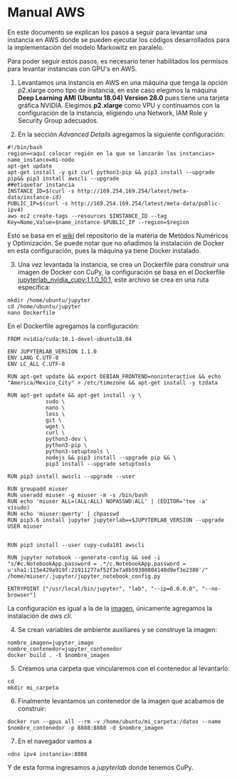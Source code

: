 
 # Manual AWS 
 
 En este documento se explican los pasos a seguir para levantar una instancia en AWS donde se pueden ejecutar los códigos desarrollados para la implementación del modelo Markowitz en paralelo.
 
 Para poder seguir estos pasos, es necesario tener habilitados los permisos para levantar instancias con GPU's en AWS.
 
 1. Levantamos una instancia en AWS en una máquina que tenga la opción p2.xlarge como tipo de instancia, en este caso elegimos la máquina **Deep Learning AMI (Ubuntu 18.04) Version 28.0** pues tiene una tarjeta gráfica NVIDIA. Elegimos **p2.xlarge** como VPU y continuamos con la configuración de la instancia, eligiendo una Network, IAM Role y Security Group adecuados.


 2. En la sección *Advanced Details* agregamos la siguiente configuración:
```
#!/bin/bash
region=<aquí colocar región en la que se lanzarán las instancias>
name_instance=mi-nodo
apt-get update
apt-get install -y git curl python3-pip && pip3 install --upgrade pip&& pip3 install awscli --upgrade
##etiquetar instancia
INSTANCE_ID=$(curl -s http://169.254.169.254/latest/meta-data/instance-id)
PUBLIC_IP=$(curl -s http://169.254.169.254/latest/meta-data/public-ipv4)
aws ec2 create-tags --resources $INSTANCE_ID --tag Key=Name,Value=$name_instance-$PUBLIC_IP --region=$region
```

Esto se basa en el [wiki](https://github.com/ITAM-DS/analisis-numerico-computo-cientifico/wiki/1.2.Instalaci%C3%B3n-de-herramientas-%C3%BAtiles-en-AWS) del repositorio de la materia de Metódos Numéricos y Optimización. Se puede notar que no añadimos la instalación de Docker en esta configuración, pues la máquina ya tiene Docker instalado.

 3. Una vez levantada la instancia, se crea un Dockerfile para construir una imagen de Docker con CuPy, la configuración se basa en el Dockerfile [jupyterlab_nvidia_cupy:1.1.0_10.1](https://github.com/palmoreck/dockerfiles/blob/master/jupyterlab/nvidia/cupy/1.1.0_10.1/Dockerfile), este archivo se crea en una ruta específica:
 
```
mkdir /home/ubuntu/jupyter
cd /home/ubuntu/jupyter
nano Dockerfile
```
En el Dockerfile agregamos la configuración:
```
FROM nvidia/cuda:10.1-devel-ubuntu18.04

ENV JUPYTERLAB_VERSION 1.1.0
ENV LANG C.UTF-8
ENV LC_ALL C.UTF-8

RUN apt-get update && export DEBIAN_FRONTEND=noninteractive && echo "America/Mexico_City" > /etc/timezone && apt-get install -y tzdata

RUN apt-get update && apt-get install -y \
            sudo \
            nano \
            less \
            git \
            wget \
            curl \
            python3-dev \
            python3-pip \
            python3-setuptools \
            nodejs && pip3 install --upgrade pip && \
            pip3 install --upgrade setuptools 

RUN pip3 install awscli --upgrade --user

RUN groupadd miuser
RUN useradd miuser -g miuser -m -s /bin/bash
RUN echo 'miuser ALL=(ALL:ALL) NOPASSWD:ALL' | (EDITOR='tee -a' visudo)
RUN echo 'miuser:qwerty' | chpasswd
RUN pip3.6 install jupyter jupyterlab==$JUPYTERLAB_VERSION --upgrade
USER miuser


RUN pip3 install --user cupy-cuda101 awscli

RUN jupyter notebook --generate-config && sed -i "s/#c.NotebookApp.password = .*/c.NotebookApp.password = u'sha1:115e429a919f:21911277af52f3e7a8b59380804140d9ef3e2380'/" /home/miuser/.jupyter/jupyter_notebook_config.py

ENTRYPOINT ["/usr/local/bin/jupyter", "lab", "--ip=0.0.0.0", "--no-browser"]
```

La configuración es igual a la de la [imagen](https://github.com/palmoreck/dockerfiles/blob/master/jupyterlab/nvidia/cupy/1.1.0_10.1/Dockerfile), únicamente agregamos la instalación de *aws cli*.

 4. Se crean variables de ambiente auxiliares y se construye la imagen:
```
nombre_imagen=jupyter_image
nombre_contenedor=jupyter_contenedor
docker build . -t $nombre_imagen		
```

 5. Creamos una carpeta que vincularemos con el contenedor al levantarlo:
```
cd
mkdir mi_carpeta
```

 6. Finalmente levantamos un contenedor de la imagen que acabamos de construir:
```
docker run --gpus all --rm -v /home/ubuntu/mi_carpeta:/datos --name $nombre_contenedor -p 8888:8888 -d $nombre_imagen
```

 7. En el navegador vamos a 
```
<dns ipv4 instancia>:8888
```

Y de esta forma ingresamos a *jupyterlab* donde tenemos CuPy.
 
